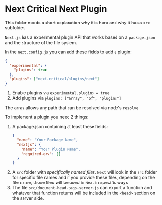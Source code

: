 # Next Critical Next Plugin

This folder needs a short explanation why it is here and why it has a `src` subfolder.

`Next.js` has a experimental plugin API that works based on a `package.json` and the
structure of the file system.

In the `next.config.js` you can add these fields to add a plugin:

```json
{
  "experimental": {
    "plugins": true
  },
  "plugins": ["next-critical/plugins/next"]
}
```

1. Enable plugins via `experimental.plugins = true`
1. Add plugins via `plugins: ["array", "of", "plugins"]`

The array allows any path that can be resolved via node's `resolve`.

To implement a plugin you need 2 things:

1. A package.json containing at least these fields:
   ```json
   {
     "name": "Your Package Name",
     "nextjs": {
       "name": "Your Plugin Name",
       "required-env": []
     }
   }
   ```
1. A `src` folder with _specifically named files_. `Next` will look in the `src` folder
   for specific file names and if you provide these files, depending on the file name,
   those files will be used in `Next` in specific ways
1. The file `src/document-head-tags-server.js` can export a function and whatever that
   function returns will be included in the `<head>` section on the server side.
